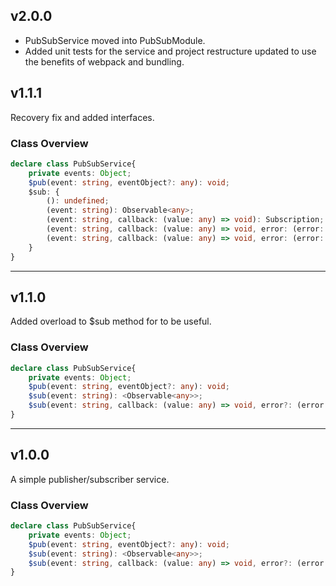 ## v2.0.0
 - PubSubService moved into PubSubModule.
 - Added unit tests for the service and project restructure updated to use the benefits of webpack and bundling.

## v1.1.1
Recovery fix and added interfaces.

### Class Overview
```typescript
declare class PubSubService{
	private events: Object;
	$pub(event: string, eventObject?: any): void;
	$sub: {
		(): undefined;
		(event: string): Observable<any>;
		(event: string, callback: (value: any) => void): Subscription;
		(event: string, callback: (value: any) => void, error: (error: any) => void): Subscription;
		(event: string, callback: (value: any) => void, error: (error: any) => void, complete: () => void): Subscription;
	}
}
```

-------
## v1.1.0

Added overload to $sub method for to be useful.

### Class Overview
```typescript
declare class PubSubService{
	private events: Object;
	$pub(event: string, eventObject?: any): void;
	$sub(event: string): <Observable<any>>;
	$sub(event: string, callback: (value: any) => void, error?: (error: any) => void, complete?: () => void): Subscription;
}
```
-------
## v1.0.0
A simple publisher/subscriber service.

### Class Overview
```typescript
declare class PubSubService{
	private events: Object;
	$pub(event: string, eventObject?: any): void;
	$sub(event: string): <Observable<any>>;
	$sub(event: string, callback: (value: any) => void, error?: (error: any) => void, complete?: () => void): Subscription;
}
```